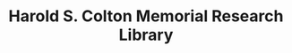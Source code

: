 ---
layout: repo
title: "Harold S. Colton Memorial Research Library"
id: 12754
permalink: repos/12754/
---